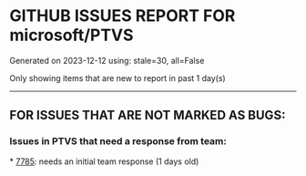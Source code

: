 
# GITHUB ISSUES REPORT FOR microsoft/PTVS


Generated on 2023-12-12 using: stale=30, all=False


Only showing items that are new to report in past 1 day(s)


---

## FOR ISSUES THAT ARE NOT MARKED AS BUGS:


### Issues in PTVS that need a response from team:


\* [7785](https://github.com/microsoft/PTVS/issues/7785 "error"): needs an initial team response (1 days old)
